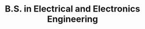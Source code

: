 ---
collection: education
title: "B.S. in Electrical and Electronics Engineering"
university: "Middle East Technical University"
location: "Ankara, Turkey"
permalink: /education/2014-metu
dates: '2014-2018'
gpa: '3.80'
---